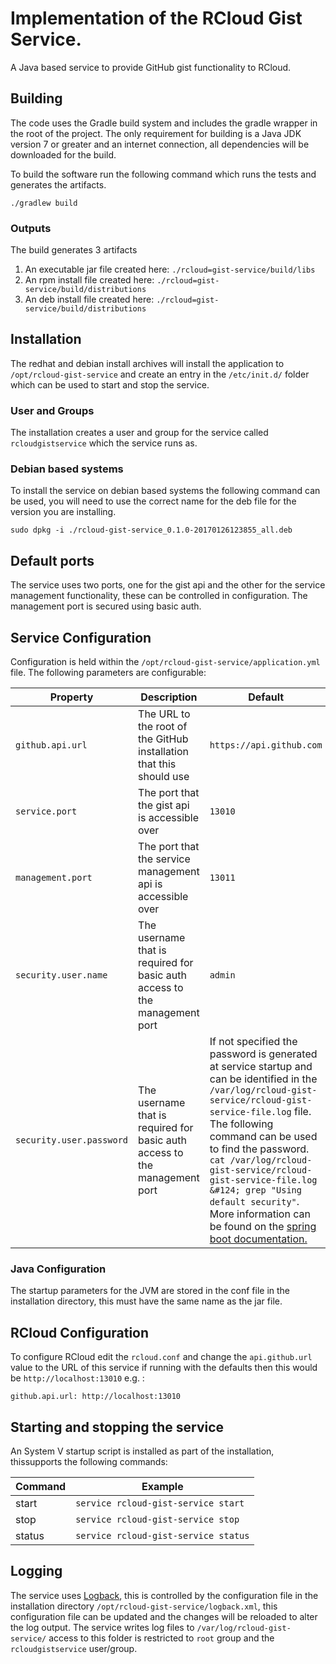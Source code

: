 # Implementation of the RCloud Gist Service.
A Java based service to provide GitHub gist functionality to RCloud.

## Building
The code uses the Gradle build system and includes the gradle wrapper in the root
of the project. The only requirement for building is a Java JDK version 7 or greater
and an internet connection, all dependencies will be downloaded for the build.

To build the software run the following command which runs the tests and generates
the artifacts.

`./gradlew build`

### Outputs
The build generates 3 artifacts
1. An executable jar file created here: `./rcloud=gist-service/build/libs`
2. An rpm install file created here:  `./rcloud=gist-service/build/distributions`
3. An deb install file created here:  `./rcloud=gist-service/build/distributions`

## Installation

The redhat and debian install archives will install the application to
`/opt/rcloud-gist-service` and create an entry in the `/etc/init.d/` folder
which can be used to start and stop the service.

### User and Groups
The installation creates a user and group for the service called `rcloudgistservice` which the service runs as.

### Debian based systems
To install the service on debian based systems the following command can be used, you will need to use the correct name for the deb file for the version you are installing.

`sudo dpkg -i ./rcloud-gist-service_0.1.0-20170126123855_all.deb`

## Default ports
The service uses two ports, one for the gist api and the other for the service management functionality, these can be controlled in configuration. The management port is secured using basic auth.

## Service Configuration

Configuration is held within the `/opt/rcloud-gist-service/application.yml` file.
The following parameters are configurable:

| Property | Description | Default |
|----------|-------------|---------|
| `github.api.url` | The URL to the root of the GitHub installation that this should use | `https://api.github.com` |
| `service.port` | The port that the gist api is accessible over | `13010` |
| `management.port` | The port that the service management api is accessible over | `13011` |
| `security.user.name` | The username that is required for basic auth access to the management port | `admin` |
| `security.user.password` | The username that is required for basic auth access to the management port | If not specified the password is generated at service startup and can be identified in the `/var/log/rcloud-gist-service/rcloud-gist-service-file.log` file. The following command can be used to find the password. `cat /var/log/rcloud-gist-service/rcloud-gist-service-file.log &#124; grep "Using default security"`. More information can be found on the [spring boot documentation.](http://docs.spring.io/spring-boot/docs/current/reference/html/production-ready-monitoring.html) |

### Java Configuration
The startup parameters for the JVM are stored in the conf file in the installation directory, this must have the same name as the jar file.


## RCloud Configuration
To configure RCloud edit the `rcloud.conf` and change the `api.github.url` value to the URL of this service if running with the defaults then this would be `http://localhost:13010` e.g. :

`github.api.url: http://localhost:13010`

## Starting and stopping the service

An System V startup script is installed as part of the installation, thissupports the following commands:

| Command | Example                              |
|---------|--------------------------------------|
| start   | `service rcloud-gist-service start`  |
| stop    | `service rcloud-gist-service stop`   |
| status  | `service rcloud-gist-service status` |

## Logging
The service uses [Logback](https://logback.qos.ch/), this is controlled by the
configuration file in the installation directory `/opt/rcloud-gist-service/logback.xml`, this configuration file can be updated and the changes will be reloaded to alter the log output. The service writes log files to `/var/log/rcloud-gist-service/` access to this folder is restricted to `root` group and the `rcloudgistservice` user/group.
